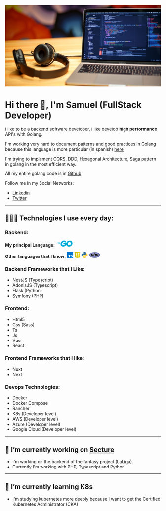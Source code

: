 <img src="upper.jpg">

# Hi there 👋, I'm Samuel (FullStack Developer)

I like to be a backend software developer, I like develop **high performance** API's with Golang.

I'm working very hard to document patterns and good practices in Golang because this language is more particular (in spanish) [here](https://github.com/Arkiant/go-patterns).

I'm trying to implement CQRS, DDD, Hexagonal Architecture, Saga pattern in golang in the most efficient way.

All my entire golang code is in [Github](https://github.com/Arkiant?tab=repositories)

Follow me in my Social Networks:
- [Linkedin](https://es.linkedin.com/in/arkiant)
- [Twitter](https://twitter.com/arkiant_)

---

## 👨🏻‍💻 Technologies I use every day:

### **Backend:**

**My principal Language:** 
<code><img height="20" src="icons/go-logo-blue.svg"></code>

**Other languages that I know:**
<code><img height="20" src="icons/ts.png"></code>
<code><img height="20" src="icons/js.jpg"></code>
<code><img height="20" src="icons/python.svg"></code>
<code><img height="20" src="icons/php.png"></code>


### **Backend Frameworks that I Like:**
- NestJS (Typescript)
- AdonisJS (Typescript)
- Flask (Python)
- Symfony (PHP)

### **Frontend:**
- Html5
- Css (Sass)
- Ts
- Js
- Vue
- React

### **Frontend Frameworks that I like:**
- Nuxt
- Next

### **Devops Technologies:**
- Docker
- Docker Compose
- Rancher
- K8s (Developer level)
- AWS (Developer level)
- Azure (Developer level)
- Google Cloud (Developer level)


---

## 🔭 I’m currently working on [Secture](https://github.com/secture)

- I'm working on the backend of the fantasy project (LaLiga). 
- Currently I'm working with PHP, Typescript and Python.

---

## 🌱 I’m currently learning K8s 

- I'm studying kubernetes more deeply because I want to get the Certified Kubernetes Administrator (CKA)
